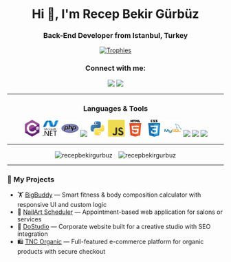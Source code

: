 <h1 align="center">Hi 👋, I'm Recep Bekir Gürbüz</h1>
<h3 align="center">Back-End Developer from Istanbul, Turkey</h3>

<p align="center">
  <a href="https://github.com/ryo-ma/github-profile-trophy">
    <img src="https://github-profile-trophy.vercel.app/?username=recepbekirgurbuz&theme=gruvbox&margin-w=15&no-frame=true" alt="Trophies" />
  </a>
</p>

<h3 align="center">Connect with me:</h3>
<p align="center">
  <a href="https://linkedin.com/in/recep-bekir-gurbuz-216392205"><img src="https://img.shields.io/badge/LinkedIn-0077B5?style=flat&logo=linkedin&logoColor=white"/></a>
  <a href="https://instagram.com/recepbg9"><img src="https://img.shields.io/badge/Instagram-E4405F?style=flat&logo=instagram&logoColor=white"/></a>
</p>

---

<h3 align="center">Languages & Tools</h3>

<p align="center">
  <img src="https://raw.githubusercontent.com/devicons/devicon/master/icons/csharp/csharp-original.svg" width="40" />
  <img src="https://raw.githubusercontent.com/devicons/devicon/master/icons/dot-net/dot-net-original-wordmark.svg" width="40" />
  <img src="https://raw.githubusercontent.com/devicons/devicon/master/icons/php/php-original.svg" width="40" />
  <img src="https://upload.wikimedia.org/wikipedia/commons/thumb/9/9a/Laravel.svg/800px-Laravel.svg.png" width="40" />
  <img src="https://raw.githubusercontent.com/devicons/devicon/master/icons/python/python-original.svg" width="40" />
  <img src="https://raw.githubusercontent.com/devicons/devicon/master/icons/javascript/javascript-original.svg" width="40" />
  <img src="https://raw.githubusercontent.com/devicons/devicon/master/icons/html5/html5-original-wordmark.svg" width="40" />
  <img src="https://raw.githubusercontent.com/devicons/devicon/master/icons/css3/css3-original-wordmark.svg" width="40" />
  <img src="https://raw.githubusercontent.com/devicons/devicon/master/icons/mysql/mysql-original-wordmark.svg" width="40" />
  <img src="https://www.svgrepo.com/show/303229/microsoft-sql-server-logo.svg" width="40" />
  <img src="https://www.vectorlogo.zone/logos/git-scm/git-scm-icon.svg" width="40" />
  <img src="https://upload.wikimedia.org/wikipedia/commons/thumb/b/b2/Bootstrap_logo.svg/1200px-Bootstrap_logo.svg.png" width="40" />
</p>

---

<p align="center">
<img 
  src="https://github-readme-stats.vercel.app/api?username=recepbekirgurbuz&show_icons=true&hide_border=true&theme=gruvbox&border_radius=0" 
  alt="recepbekirgurbuz" 
  style="margin-right: 10px; height: 180px; width: auto; vertical-align: middle;" 
/>
<img 
  src="https://github-readme-stats.vercel.app/api/top-langs?username=recepbekirgurbuz&show_icons=true&hide_border=true&theme=gruvbox&layout=compact&border_radius=0" 
  alt="recepbekirgurbuz" 
  style="height: 180px; width: auto; vertical-align: middle;" 
/>

</p>


---

### 💼 My Projects

- 🏋️ [BigBuddy](http://bigbuddy.com.tr/) — Smart fitness & body composition calculator with responsive UI and custom logic
- 📅 [NailArt Scheduler](http://nailart.dostudio.com.tr/) — Appointment-based web application for salons or services
- 💼 [DoStudio](http://dostudio.com.tr/) — Corporate website built for a creative studio with SEO integration
- 🛍️ [TNC Organic](https://tncorganic.com/) — Full-featured e-commerce platform for organic products with secure checkout
